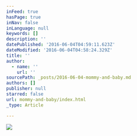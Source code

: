 ```yaml
---
inFeed: true
hasPage: true
inNav: false
inLanguage: null
keywords: []
description: ''
datePublished: '2016-06-04T04:59:11.623Z'
dateModified: '2016-06-04T04:58:24.329Z'
title: ''
author:
  - name: ''
    url: ''
sourcePath: _posts/2016-06-04-mommy-and-baby.md
authors: []
publisher: null
starred: false
url: mommy-and-baby/index.html
_type: Article

---
```

![](https://the-grid-user-content.s3-us-west-2.amazonaws.com/24c9d60b-8db2-4beb-a083-bca94cf85f7f.jpg)